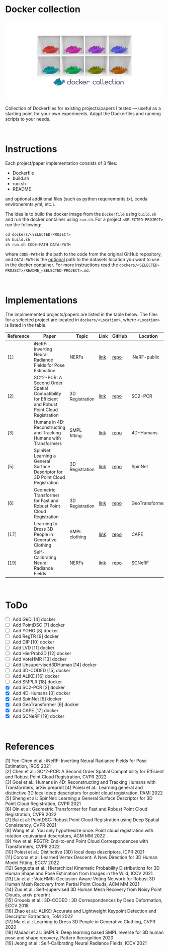 # Docker collection

![docker-collection-banner-image](docker_collection.png)

Collection of Dockerfiles for existing projects/papers I tested — useful as a starting point for your own experiments. Adapt the Dockerfiles and running scripts to your needs.

<br>

# Instructions

Each project/paper implementation consists of 3 files:
- Dockerfile
- build.sh
- run.sh
- README

and optional additional files (such as python requirements.txt, conda environemnts.yml, etc.). 

The idea is to build the docker image from the `Dockerfile` using `build.sh` and run the docker container using `run.sh`. For a project `<SELECTED-PROJECT>` run the following:

```
cd dockers/<SELECTED-PROJECT>
sh build.sh
sh run.sh CODE-PATH DATA-PATH
```
where `CODE-PATH` is the path to the code from the original GitHub repository, and `DATA-PATH` is the <ins>optional</ins> path to the datasets location you want to use in the docker container. For more instructions read the `dockers/<SELECTED-PROJECT>/README_<SELECTED-PROJECT>.md`.

<br>

# Implementations

The implmemented projects/papers are listed in the table below. The files for a selected project are located in `dockers/<Location>`, where `<Location>` is listed in the table.


| Reference | Paper                                                       | Topic | Link                                         | GitHub                                             | Location     |
|-----------|-------------------------------------------------------------|-------|----------------------------------------------|----------------------------------------------------|--------------|
| [1]       | iNeRF: Inverting Neural Radiance Fields for Pose Estimation | NERFs | [link](https://arxiv.org/pdf/2012.05877.pdf) | [repo](https://github.com/yenchenlin/iNeRF-public) | iNeRF-public |
| [2]       | SC^2-PCR: A Second Order Spatial Compatibility for Efficient and Robust Point Cloud Registration | 3D Registration | [link](https://openaccess.thecvf.com/content/CVPR2022/papers/Chen_SC2-PCR_A_Second_Order_Spatial_Compatibility_for_Efficient_and_Robust_CVPR_2022_paper.pdf) | [repo](https://github.com/ZhiChen902/SC2-PCR) | SC2-PCR             |
| [3]       | Humans in 4D: Reconstructing and Tracking Humans with Transformers |  SMPL fitting | [link](https://arxiv.org/pdf/2305.20091.pdf) | [repo](https://github.com/shubham-goel/4D-Humans)  | 4D-Humans
| [5]      | SpinNet: Learning a General Surface Descriptor for 3D Point Cloud Registration | 3D Registration | [link](https://arxiv.org/pdf/2011.12149.pdf) | [repo](https://github.com/QingyongHu/SpinNet/tree/main) | SpinNet |
| [6]      | Geometric Transformer for Fast and Robust Point Cloud Registration | 3D Registration | [link](https://arxiv.org/pdf/2202.06688.pdf) | [repo](https://github.com/qinzheng93/GeoTransformer) | GeoTransformer |
| [17]      | Learning to Dress 3D People in Generative Clothing | SMPL clothing | [link](https://openaccess.thecvf.com/content_CVPR_2020/papers/Ma_Learning_to_Dress_3D_People_in_Generative_Clothing_CVPR_2020_paper.pdf) | [repo](https://github.com/qianlim/CAPE) | CAPE |
| [19]      | Self-Calibrating Neural Radiance Fields | NERFs | [link](https://arxiv.org/pdf/2108.13826.pdf) | [repo](https://github.com/POSTECH-CVLab/SCNeRF) | SCNeRF |
<br>

# ToDo
- [ ] Add GeDi [4] docker
- [ ] Add PointDSC [7] docker
- [ ] Add YOHO [8] docker
- [ ] Add RegTR [9] docker
- [ ] Add DIP [10] docker
- [ ] Add LVD [11] docker
- [ ] Add HierProb3D [12] docker
- [ ] Add VoteHMR [13] docker
- [ ] Add Unsupervised3DHuman [14] docker
- [ ] Add 3D-CODED [15] docker
- [ ] Add ALIKE [16] docker
- [ ] Add SMPLR [18] docker
- [x] Add SC2-PCR [2] docker
- [x] Add 4D-Humans [3] docker
- [x] Add SpinNet [5] docker
- [x] Add GeoTransformer [6] docker
- [x] Add CAPE [17] docker
- [x] Add SCNeRF [19] docker

<br>

# References
[1] Yen-Chen et al.: iNeRF: Inverting Neural Radiance Fields for Pose Estimation, IROS 2021 <br>
[2] Chen et al.: SC^2-PCR: A Second Order Spatial Compatibility for Efficient and Robust Point Cloud Registration, CVPR 2022 <br>
[3] Goel et al.: Humans in 4D: Reconstructing and Tracking Humans with Transformers, arXiv preprint
[4] Poiesi et al.: Learning general and distinctive 3D local deep descriptors for point cloud registration, PAMI 2022 <br>
[5] Sheng et al.: SpinNet: Learning a General Surface Descriptor for 3D Point Cloud Registration, CVPR 2021 <br>
[6] Qin et al: Geometric Transformer for Fast and Robust Point Cloud Registration, CVPR 2022 <br>
[7] Bai et al: PointDSC: Robust Point Cloud Registration using Deep Spatial Consistency, CVPR 2021 <br>
[8] Wang et al: You only hypothesize once: Point cloud registration with rotation-equivariant descriptors, ACM MM 2022 <br>
[9] Yew et al: REGTR: End-to-end Point Cloud Correspondences with Transformers, CVPR 2022 <br>
[10] Poiesi et al.: Distinctive {3D} local deep descriptors, ICPR 2021 <br>
[11] Corona et al: Learned Vertex Descent: A New Direction for 3D Human Model Fitting, ECCV 2022 <br>
[12] Sengupta et al.: Hierarchical Kinematic Probability Distributions for 3D Human Shape and Pose Estimation from Images in the Wild, ICCV 2021 <br>
[13] Liu et al.: VoteHMR: Occlusion-Aware Voting Network for Robust 3D Human Mesh Recovery from Partial Point Clouds, ACM MM 2021 <br>
[14] Zuo et al.: Self-supervised 3D Human Mesh Recovery from Noisy Point Clouds, arxiv preprint <br>
[15] Groueix et al.: 3D-CODED : 3D Correspondences by Deep Deformation, ECCV 2018 <br>
[16] Zhao et al.: ALIKE: Accurate and Lightweight Keypoint Detection and Descriptor Extraction, ToM 2022 <br>
[17] Ma et al.: Learning to Dress 3D People in Generative Clothing, CVPR 2020 <br>
[18] Madadi et al.: SMPLR: Deep learning based SMPL reverse for 3D human pose and shape recovery, Pattern Recognition 2020 <br>
[19] Jeong et al.: Self-Calibrating Neural Radiance Fields, ICCV 2021 <br>
